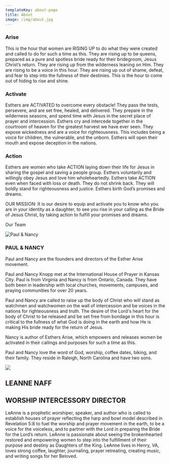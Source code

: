```yaml
---
templateKey: about-page
title: About
image: /img/about.jpg
---
```

### Arise

This is the hour that women are RISING UP to do what they were created and called to do for such a time as this. They are rising up to be  queens, prepared as a pure and spotless bride ready for their bridegroom, Jesus Christ’s return. They are rising up from the wilderness leaning on Him. They are rising to be a voice in this hour. They are rising up out of shame, defeat, and fear to step into the fullness of their destinies. This is the hour to come out of hiding to rise and shine.

### Activate

Esthers are ACTIVATED to overcome every obstacle!  They pass the tests, persevere, and are set free, healed, and delivered. They prepare in the wilderness seasons, and spend time with Jesus in the secret place of prayer and intercession.    Esthers cry and intercede together in the courtroom of heaven for the greatest harvest we have ever seen.  They expose wickedness and are a voice for righteousness.  This includes being a voice for children, the vulnerable, and the unborn.  Esthers will open their mouth and expose deception in the nations. 

### Action

Esthers are women who take ACTION  laying down their life for Jesus in sharing the gospel and saving a people group.  Esthers voluntarily and willingly obey Jesus and love him wholeheartedly.    Esthers take ACTION even when faced with loss or death. They do not shrink back.  They will boldly stand for righteousness and justice.  Esthers birth God’s promises and dreams. 

OUR MISSION: It is our desire to equip and activate you to know who you are in your identity as a daughter, to see you rise in your calling as the Bride of Jesus Christ, by taking action to fulfill your promises and dreams.

  Our Team

![](/img/89a007a9-865d-4cb7-9e28-395279fc8fd9.jpeg "Paul & Nancy")

### PAUL & NANCY

Paul and Nancy are the founders and directors of the Esther Arise movement. 

Paul and Nancy Knopp met at the International House of Prayer in Kansas City. Paul is from Virginia and Nancy is from Ontario, Canada. They have both been in leadership with local churches, movements, campuses, and praying communities for over 20 years.

Paul and Nancy are called to raise up the body of Christ who will stand as watchmen and watchwomen on the wall of intercession and be voices in the nations for righteousness and truth. The desire of the Lord's heart for the body of Christ to be released and be set free from bondage in this hour is critical to the fullness of what God is doing in the earth and how He is making His bride ready for the return of Jesus.

Nancy is author of Esthers Arise, which empowers and releases women be activated in their callings and purposes for such a time as this.

Paul and Nancy love the word of God, worship, coffee dates, biking, and their family.  They reside in Raleigh, North Carolina and have two sons.

![](/img/b1eb2b9d-660d-435e-95cb-5b5fcb617c47.jpeg)

## **LEANNE NAFF**

## WORSHIP INTERCESSORY DIRECTOR

LeAnne is a prophetic worshiper, speaker, and author who is called to establish houses of prayer reflecting the harp and bowl model described in Revelation 5:8 to fuel the worship and prayer movement in the earth, to be a voice for the voiceless, and to partner with the Lord in preparing the Bride for the Lord’s return. LeAnne is passionate about seeing the brokenhearted restored and empowering women to step into the fulfillment of their purpose and destiny as Daughters of the King. LeAnne lives in Henry, VA, loves strong coffee, laughter, journaling, prayer retreating, creating music, and writing songs for her Beloved.
